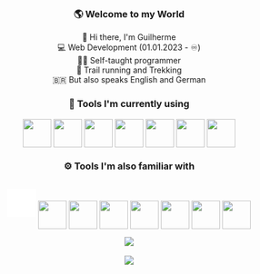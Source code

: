 <div align="center">

### 🌎 Welcome to my World</br>
👋 Hi there, I'm Guilherme</br>
💻 Web Development (01.01.2023 - ♾️)</br>
👨‍💻 Self-taught programmer</br>
🥾 Trail running and Trekking</br>
🇧🇷 But also speaks English and German</br>
### 🚀 Tools I'm currently using </br>

<div style="display:inline-block">
  <img src="https://cdn.jsdelivr.net/gh/devicons/devicon/icons/html5/html5-original-wordmark.svg" width="50px" align="center"  />
  <img src="https://cdn.jsdelivr.net/gh/devicons/devicon/icons/css3/css3-original-wordmark.svg" width="50px" align="center" />
  <img src="https://cdn.jsdelivr.net/gh/devicons/devicon/icons/javascript/javascript-original.svg" width="50px" align="center" />
  <img src="https://cdn.jsdelivr.net/gh/devicons/devicon/icons/git/git-original.svg" width="50px" align="center" />
  <img src="https://cdn.jsdelivr.net/gh/devicons/devicon/icons/mongodb/mongodb-original.svg" width="50px" align="center" />
  <img src="https://cdn.jsdelivr.net/gh/devicons/devicon/icons/bash/bash-original.svg" width="50px" align="center" />
  <img src="https://cdn.jsdelivr.net/gh/devicons/devicon/icons/react/react-original-wordmark.svg" width="50px" align="center" />


</div></br>

### ⚙️ Tools I'm also familiar with</br>

<div style="display:inline-block">

  <svg style="color: white; --darkreader-inline-stroke: currentColor; --darkreader-inline-color: #e8e6e3;" xmlns="http://www.w3.org/2000/svg" class="icon icon-tabler icon-tabler-brand-nextjs" width="50px" height="50px" viewBox="0 0 24 24" stroke-width="2" stroke="currentColor" fill="none" stroke-linecap="round" stroke-linejoin="round" data-darkreader-inline-stroke="" data-darkreader-inline-color=""> <path stroke="none" d="M0 0h24v24H0z" fill="white" data-darkreader-inline-stroke="" style="--darkreader-inline-stroke: none;"></path> <path d="M9 15v-6l7.745 10.65a9 9 0 1 1 2.255 -1.993" fill="white"></path> <path d="M15 12v-3" fill="white"></path> </svg>
  <img src="https://cdn.jsdelivr.net/gh/devicons/devicon/icons/nextjs/nextjs-line.svg" width="50px" align="center" />
  <img src="https://cdn.jsdelivr.net/gh/devicons/devicon/icons/linux/linux-original.svg" width="50px" align="center" />
  <img src="https://cdn.jsdelivr.net/gh/devicons/devicon/icons/photoshop/photoshop-plain.svg" width="50px" align="center" />
  <img src="https://cdn.jsdelivr.net/gh/devicons/devicon/icons/vuejs/vuejs-original.svg" width="50px" align="center" />
  <img src="https://cdn.jsdelivr.net/gh/devicons/devicon/icons/typescript/typescript-original.svg" width="50px" align="center" />
  <img src="https://cdn.jsdelivr.net/gh/devicons/devicon/icons/tailwindcss/tailwindcss-plain.svg" width="50px" align="center"/>
  <img src="https://cdn.jsdelivr.net/gh/devicons/devicon/icons/go/go-original-wordmark.svg" width="50px" align="center" />
          
</div>
</br>
<div>
  <img src="https://github-readme-stats.vercel.app/api/top-langs/?username=devguicordeiro&layout=compact&langs_count=7&theme=highcontrast"/>
  </br>
  </br>
  <img src="https://github-readme-stats.vercel.app/api?username=devguicordeiro&show_icons=true&theme=highcontrast&include_all_commits=true&count_private=true" />
</div>

</div>


